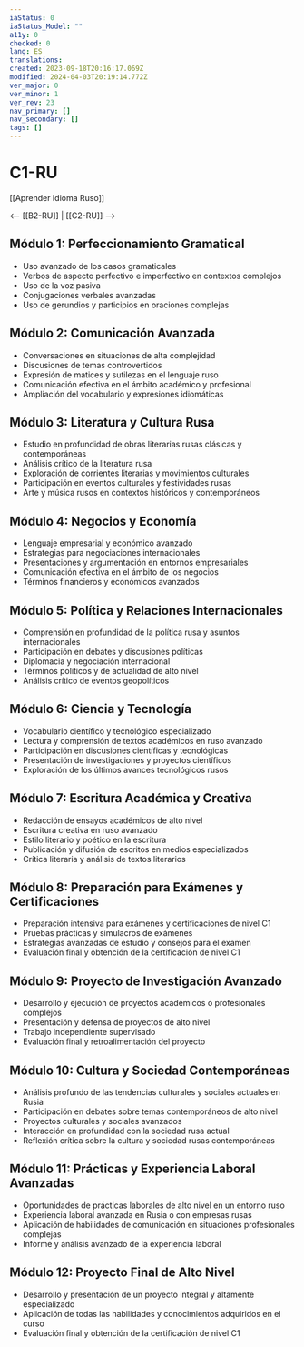 ```yaml
---
iaStatus: 0
iaStatus_Model: ""
a11y: 0
checked: 0
lang: ES
translations: 
created: 2023-09-18T20:16:17.069Z
modified: 2024-04-03T20:19:14.772Z
ver_major: 0
ver_minor: 1
ver_rev: 23
nav_primary: []
nav_secondary: []
tags: []
---
```

# C1-RU

[[Aprender Idioma Ruso]]

<-- [[B2-RU]] | [[C2-RU]] -->

## Módulo 1: Perfeccionamiento Gramatical

- Uso avanzado de los casos gramaticales
- Verbos de aspecto perfectivo e imperfectivo en contextos complejos
- Uso de la voz pasiva
- Conjugaciones verbales avanzadas
- Uso de gerundios y participios en oraciones complejas

## Módulo 2: Comunicación Avanzada

- Conversaciones en situaciones de alta complejidad
- Discusiones de temas controvertidos
- Expresión de matices y sutilezas en el lenguaje ruso
- Comunicación efectiva en el ámbito académico y profesional
- Ampliación del vocabulario y expresiones idiomáticas

## Módulo 3: Literatura y Cultura Rusa

- Estudio en profundidad de obras literarias rusas clásicas y contemporáneas
- Análisis crítico de la literatura rusa
- Exploración de corrientes literarias y movimientos culturales
- Participación en eventos culturales y festividades rusas
- Arte y música rusos en contextos históricos y contemporáneos

## Módulo 4: Negocios y Economía

- Lenguaje empresarial y económico avanzado
- Estrategias para negociaciones internacionales
- Presentaciones y argumentación en entornos empresariales
- Comunicación efectiva en el ámbito de los negocios
- Términos financieros y económicos avanzados

## Módulo 5: Política y Relaciones Internacionales

- Comprensión en profundidad de la política rusa y asuntos internacionales
- Participación en debates y discusiones políticas
- Diplomacia y negociación internacional
- Términos políticos y de actualidad de alto nivel
- Análisis crítico de eventos geopolíticos

## Módulo 6: Ciencia y Tecnología

- Vocabulario científico y tecnológico especializado
- Lectura y comprensión de textos académicos en ruso avanzado
- Participación en discusiones científicas y tecnológicas
- Presentación de investigaciones y proyectos científicos
- Exploración de los últimos avances tecnológicos rusos

## Módulo 7: Escritura Académica y Creativa

- Redacción de ensayos académicos de alto nivel
- Escritura creativa en ruso avanzado
- Estilo literario y poético en la escritura
- Publicación y difusión de escritos en medios especializados
- Crítica literaria y análisis de textos literarios

## Módulo 8: Preparación para Exámenes y Certificaciones

- Preparación intensiva para exámenes y certificaciones de nivel C1
- Pruebas prácticas y simulacros de exámenes
- Estrategias avanzadas de estudio y consejos para el examen
- Evaluación final y obtención de la certificación de nivel C1

## Módulo 9: Proyecto de Investigación Avanzado

- Desarrollo y ejecución de proyectos académicos o profesionales complejos
- Presentación y defensa de proyectos de alto nivel
- Trabajo independiente supervisado
- Evaluación final y retroalimentación del proyecto

## Módulo 10: Cultura y Sociedad Contemporáneas

- Análisis profundo de las tendencias culturales y sociales actuales en Rusia
- Participación en debates sobre temas contemporáneos de alto nivel
- Proyectos culturales y sociales avanzados
- Interacción en profundidad con la sociedad rusa actual
- Reflexión crítica sobre la cultura y sociedad rusas contemporáneas

## Módulo 11: Prácticas y Experiencia Laboral Avanzadas

- Oportunidades de prácticas laborales de alto nivel en un entorno ruso
- Experiencia laboral avanzada en Rusia o con empresas rusas
- Aplicación de habilidades de comunicación en situaciones profesionales complejas
- Informe y análisis avanzado de la experiencia laboral

## Módulo 12: Proyecto Final de Alto Nivel

- Desarrollo y presentación de un proyecto integral y altamente especializado
- Aplicación de todas las habilidades y conocimientos adquiridos en el curso
- Evaluación final y obtención de la certificación de nivel C1

